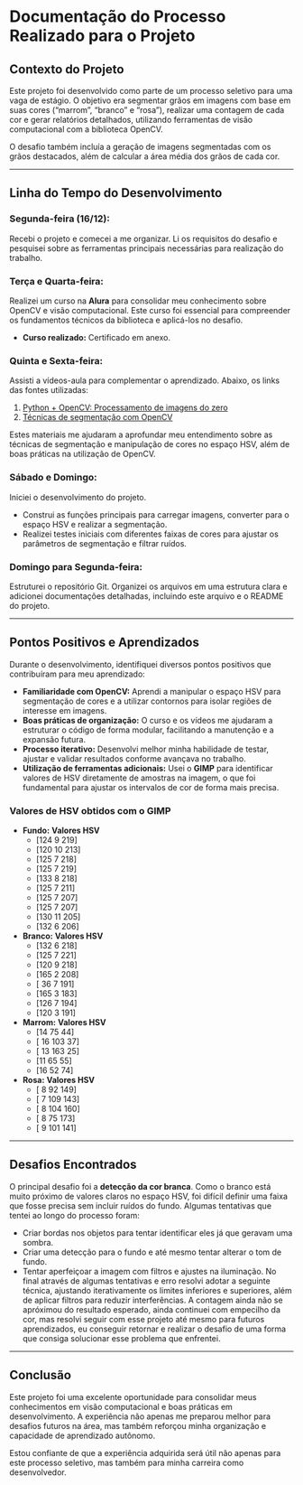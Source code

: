 # Documentação do Processo Realizado para o Projeto

## Contexto do Projeto
Este projeto foi desenvolvido como parte de um processo seletivo para uma vaga de estágio. O objetivo era segmentar grãos em imagens com base em suas cores (“marrom”, “branco” e “rosa”), realizar uma contagem de cada cor e gerar relatórios detalhados, utilizando ferramentas de visão computacional com a biblioteca OpenCV.

O desafio também incluía a geração de imagens segmentadas com os grãos destacados, além de calcular a área média dos grãos de cada cor.

---

## Linha do Tempo do Desenvolvimento

### **Segunda-feira (16/12):**
Recebi o projeto e comecei a me organizar. Li os requisitos do desafio e pesquisei sobre as ferramentas principais necessárias para realização do trabalho.

### **Terça e Quarta-feira:**
Realizei um curso na **Alura** para consolidar meu conhecimento sobre OpenCV e visão computacional. Este curso foi essencial para compreender os fundamentos técnicos da biblioteca e aplicá-los no desafio.
- **Curso realizado:** Certificado em anexo.

### **Quinta e Sexta-feira:**
Assisti a vídeos-aula para complementar o aprendizado. Abaixo, os links das fontes utilizadas:
1. [Python + OpenCV: Processamento de imagens do zero](https://www.youtube.com/watch?v=oAH_GJclePY&list=PL-t7zzWJWPtx3enns2ZAV6si2p9zGhZJX)
2. [Técnicas de segmentação com OpenCV](https://www.youtube.com/watch?v=PMspTfswXvc)

Estes materiais me ajudaram a aprofundar meu entendimento sobre as técnicas de segmentação e manipulação de cores no espaço HSV, além de boas práticas na utilização de OpenCV.

### **Sábado e Domingo:**
Iniciei o desenvolvimento do projeto.
- Construi as funções principais para carregar imagens, converter para o espaço HSV e realizar a segmentação.
- Realizei testes iniciais com diferentes faixas de cores para ajustar os parâmetros de segmentação e filtrar ruídos.

### **Domingo para Segunda-feira:**
Estruturei o repositório Git. Organizei os arquivos em uma estrutura clara e adicionei documentações detalhadas, incluindo este arquivo e o README do projeto.

---

## Pontos Positivos e Aprendizados
Durante o desenvolvimento, identifiquei diversos pontos positivos que contribuíram para meu aprendizado:

- **Familiaridade com OpenCV:** Aprendi a manipular o espaço HSV para segmentação de cores e a utilizar contornos para isolar regiões de interesse em imagens.
- **Boas práticas de organização:** O curso e os vídeos me ajudaram a estruturar o código de forma modular, facilitando a manutenção e a expansão futura.
- **Processo iterativo:** Desenvolvi melhor minha habilidade de testar, ajustar e validar resultados conforme avançava no trabalho.
- **Utilização de ferramentas adicionais:** Usei o **GIMP** para identificar valores de HSV diretamente de amostras na imagem, o que foi fundamental para ajustar os intervalos de cor de forma mais precisa.

### Valores de HSV obtidos com o GIMP
- **Fundo:**
  **Valores HSV**
  - [124   9 219]
  - [120  10 213]
  - [125   7 218]
  - [125   7 219]
  - [133   8 218]
  - [125   7 211]
  - [125   7 207]
  - [125   7 207]
  - [130  11 205]
  - [132   6 206]
- **Branco:**
  **Valores HSV**
  - [132   6 218]
  - [125   7 221]
  - [120   9 218]
  - [165   2 208]
  - [ 36   7 191]
  - [165   3 183]
  - [126   7 194]
  - [120   3 191]
- **Marrom:**
   **Valores HSV**
  - [14 75 44]
  - [ 16 103  37]
  - [ 13 163  25]
  - [11 65 55]
  - [16 52 74]
- **Rosa:**
  **Valores HSV**
  - [  8  92 149]
  - [  7 109 143]
  - [  8 104 160]
  - [  8  75 173]
  - [  9 101 141]

---

## Desafios Encontrados
O principal desafio foi a **detecção da cor branca**. Como o branco está muito próximo de valores claros no espaço HSV, foi difícil definir uma faixa que fosse precisa sem incluir ruídos do fundo. Algumas tentativas que tentei ao longo do processo foram: 
- Criar bordas nos objetos para tentar identificar eles já que geravam uma sombra.
- Criar uma detecção para o fundo e até mesmo tentar alterar o tom de fundo.
- Tentar aperfeiçoar a imagem com filtros e ajustes na iluminação.
No final através de algumas tentativas e erro resolvi adotar a seguinte técnica, ajustando iterativamente os limites inferiores e superiores, além de aplicar filtros para reduzir interferências. A contagem ainda não se apróximou do resultado esperado, ainda continuei com empecilho da cor, mas resolvi seguir com esse projeto até mesmo para futuros aprendizados, eu conseguir retornar e realizar o desafio de uma forma que consiga solucionar esse problema que enfrentei.

---

## Conclusão
Este projeto foi uma excelente oportunidade para consolidar meus conhecimentos em visão computacional e boas práticas em desenvolvimento. A experiência não apenas me preparou melhor para desafios futuros na área, mas também reforçou minha organização e capacidade de aprendizado autônomo.

Estou confiante de que a experiência adquirida será útil não apenas para este processo seletivo, mas também para minha carreira como desenvolvedor.

